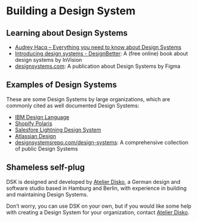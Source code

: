 # Building a Design System

## Learning about Design Systems
* [Audrey Hacq – Everything you need to know about Design Systems](https://uxdesign.cc/everything-you-need-to-know-about-design-systems-54b109851969)
* [Introducing design systems - DesignBetter](https://www.designbetter.co/design-systems-handbook/introducing-design-systems): A (free online) book about design systems by InVision
* [designsystems.com](https://www.designsystems.com): A publication about Design Systems by Figma

## Examples of Design Systems
These are some Design Systems by large organizations, which are commonly cited as well documented Design Systems:

* [IBM Design Language](https://www.ibm.com/design/language/)
* [Shopify Polaris](https://polaris.shopify.com)
* [Salesfore Lightning Design System](https://www.lightningdesignsystem.com)
* [Atlassian Design](https://atlassian.design)
* [designsystemsrepo.com/design-systems](designsystemsrepo.com/design-systems): A comprehensive collection of public Design Systems

## Shameless self-plug

DSK is designed and developed by [Atelier Disko](https://atelierdisko.de/contact), a
German design and software studio based in Hamburg and Berlin, with experience
in building and maintaining Design Systems.

Don’t worry, you can use DSK on your own, but if you would like some help
with creating a Design System for your organization, contact [Atelier Disko](https://atelierdisko.de/contact).

